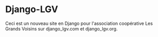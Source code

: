 # Django-LGV

Ceci est un nouveau site en Django pour l'association coopérative Les Grands Voisins sur django_lgv.com et django_lgv.org.


